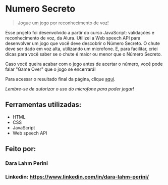 # Numero Secreto 

> Jogue um jogo por reconhecimento de voz!

Esse projeto foi desenvolvido a partir do curso JavaScript: validações e reconhecimento de voz, da Alura. Utilizei a Web speech API para desenvolver um jogo que você deve descobrir o Número Secreto. O chute deve ser dado em voz alta, utilizando um microfone. E, para facilitar, criei dicas para você saber se o chute é maior ou menor que o Número Secreto.

Caso você queira acabar com o jogo antes de acertar o número, você pode falar "Game Over" que o jogo se encerrará!

Para acessar o resultado final da página, clique [aqui](https://jogo-numero-secreto-roan-seven.vercel.app/).

*Lembre-se de autorizar o uso do microfone para poder jogar!*

## Ferramentas utilizadas:

* HTML
* CSS
* JavaScript
* Web speech API

## Feito por:

### Dara Lahm Perini

### Linkedin: https://www.linkedin.com/in/dara-lahm-perini/

